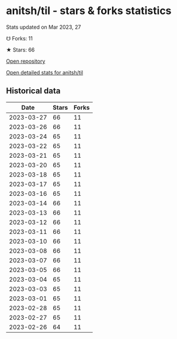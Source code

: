 # anitsh/til - stars & forks statistics

Stats updated on Mar 2023, 27

☋ Forks: 11

★ Stars: 66

[Open repository](https://github.com/anitsh/til)

[Open detailed stats for anitsh/til](https://reviewgithub.com/rep/anitsh/til)

## Historical data
| Date | Stars | Forks |
|------|-------|-------|
| 2023-03-27 | 66 | 11 | 
| 2023-03-26 | 66 | 11 | 
| 2023-03-24 | 65 | 11 | 
| 2023-03-22 | 65 | 11 | 
| 2023-03-21 | 65 | 11 | 
| 2023-03-20 | 65 | 11 | 
| 2023-03-18 | 65 | 11 | 
| 2023-03-17 | 65 | 11 | 
| 2023-03-16 | 65 | 11 | 
| 2023-03-14 | 66 | 11 | 
| 2023-03-13 | 66 | 11 | 
| 2023-03-12 | 66 | 11 | 
| 2023-03-11 | 66 | 11 | 
| 2023-03-10 | 66 | 11 | 
| 2023-03-08 | 66 | 11 | 
| 2023-03-07 | 66 | 11 | 
| 2023-03-05 | 66 | 11 | 
| 2023-03-04 | 65 | 11 | 
| 2023-03-03 | 65 | 11 | 
| 2023-03-01 | 65 | 11 | 
| 2023-02-28 | 65 | 11 | 
| 2023-02-27 | 65 | 11 | 
| 2023-02-26 | 64 | 11 | 


